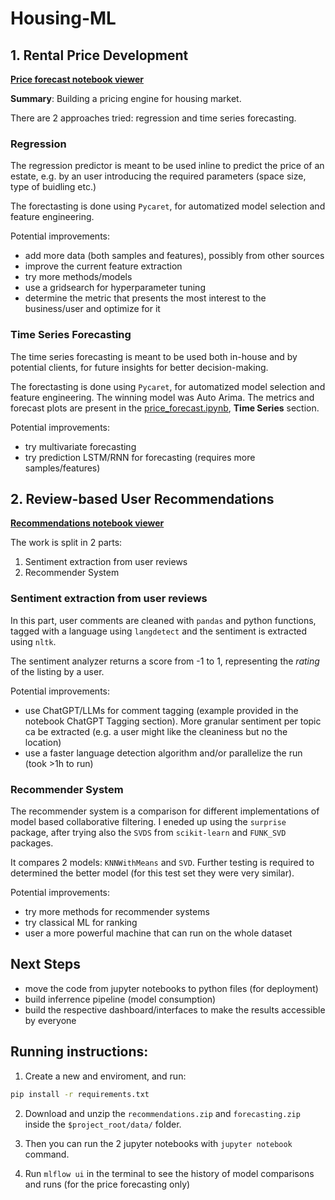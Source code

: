 # Housing-ML

## 1. Rental Price Development

[**Price forecast notebook viewer**](https://nbviewer.org/github/andreicap/housing-ml/blob/main/price_forecast.ipynb)

**Summary**: Building a pricing engine for housing market.

There are 2 approaches tried: regression and time series forecasting.

### Regression
The regression predictor is meant to be used inline to predict the price of an estate, e.g. by an user introducing the required parameters (space size, type of buidling etc.)

The forectasting is done using `Pycaret`, for automatized model selection and feature engineering.

Potential improvements:
* add more data (both samples and features), possibly from other sources
* improve the current feature extraction
* try more methods/models
* use a gridsearch for hyperparameter tuning
* determine the metric that presents the most interest to the business/user and optimize for it

### Time Series Forecasting
The time series forecasting is meant to be used both in-house and by potential clients, for future insights for better decision-making.

The forectasting is done using `Pycaret`, for automatized model selection and feature engineering.
The winning model was Auto Arima. The metrics and forecast plots are present in the 
[price_forecast.ipynb](price_forecast.ipynb), **Time Series** section.

Potential improvements:
* try multivariate forecasting
* try prediction LSTM/RNN for forecasting (requires more samples/features)

## 2. Review-based User Recommendations

[**Recommendations notebook viewer**](https://nbviewer.org/github/andreicap/housing-ml/blob/main/recommendations.ipynb)

The work is split in 2 parts: 
1. Sentiment extraction from user reviews
2. Recommender System

### Sentiment extraction from user reviews

In this part, user comments are cleaned with `pandas` and python functions, tagged with a language using `langdetect` and the sentiment is extracted using `nltk`.

The sentiment analyzer returns a score from -1 to 1, representing the *rating* of the listing by a user.

Potential improvements:
* use ChatGPT/LLMs for comment tagging (example provided in the notebook ChatGPT Tagging section). More granular sentiment per topic ca be extracted (e.g. a user might like the cleaniness but no the location)
* use a faster language detection algorithm and/or parallelize the run (took >1h to run)

### Recommender System

The recommender system is a comparison for different implementations of model based collaborative filtering.
I eneded up using the `surprise` package, after trying  also the `SVDS` from `scikit-learn` and `FUNK_SVD` packages.

It compares 2 models: `KNNWithMeans` and `SVD`. Further testing is required to determined the better model (for this test set they were very similar).

Potential improvements:
* try more methods for recommender systems
* try classical ML for ranking 
* user a more powerful machine that can run on the whole dataset

## Next Steps
* move the code from jupyter notebooks to python files (for deployment)
* build inferrence pipeline (model consumption)
* build the respective dashboard/interfaces to make the results accessible by everyone


## Running instructions:

1. Create a new and enviroment, and run:
```bash
pip install -r requirements.txt
```

2. Download and unzip  the `recommendations.zip` and `forecasting.zip` inside the `$project_root/data/` folder.

3. Then you can run the 2 jupyter notebooks with `jupyter notebook` command.

4. Run `mlflow ui` in the terminal to see the history of model comparisons and runs (for the price forecasting only)






